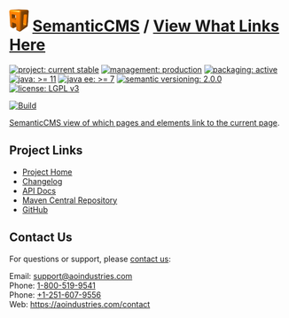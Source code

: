 # [<img src="ao-logo.png" alt="AO Logo" width="35" height="40">](https://github.com/aoindustries) [SemanticCMS](https://github.com/aoindustries/semanticcms) / [View What Links Here](https://github.com/aoindustries/semanticcms-view-what-links-here)

[![project: current stable](https://semanticcms.com/ao-badges/project-current-stable.svg)](https://aoindustries.com/life-cycle#project-current-stable)
[![management: production](https://semanticcms.com/ao-badges/management-production.svg)](https://aoindustries.com/life-cycle#management-production)
[![packaging: active](https://semanticcms.com/ao-badges/packaging-active.svg)](https://aoindustries.com/life-cycle#packaging-active)  
[![java: &gt;= 11](https://semanticcms.com/ao-badges/java-11.svg)](https://docs.oracle.com/en/java/javase/11/docs/api/)
[![java ee: &gt;= 7](https://semanticcms.com/ao-badges/javaee-7.svg)](https://docs.oracle.com/javaee/7/api/)
[![semantic versioning: 2.0.0](https://semanticcms.com/ao-badges/semver-2.0.0.svg)](http://semver.org/spec/v2.0.0.html)
[![license: LGPL v3](https://semanticcms.com/ao-badges/license-lgpl-3.0.svg)](https://www.gnu.org/licenses/lgpl-3.0)

[![Build](https://github.com/aoindustries/semanticcms-view-what-links-here/workflows/Build/badge.svg?branch=master)](https://github.com/aoindustries/semanticcms-view-what-links-here/actions?query=workflow%3ABuild)

[SemanticCMS view of which pages and elements link to the current page](https://github.com/aoindustries/semanticcms-view-what-links-here).

## Project Links
* [Project Home](https://semanticcms.com/view-what-links-here/)
* [Changelog](https://semanticcms.com/view-what-links-here/changelog)
* [API Docs](https://semanticcms.com/view-what-links-here/apidocs/)
* [Maven Central Repository](https://search.maven.org/artifact/com.semanticcms/semanticcms-view-what-links-here)
* [GitHub](https://github.com/aoindustries/semanticcms-view-what-links-here)

## Contact Us
For questions or support, please [contact us](https://aoindustries.com/contact):

Email: [support@aoindustries.com](mailto:support@aoindustries.com)  
Phone: [1-800-519-9541](tel:1-800-519-9541)  
Phone: [+1-251-607-9556](tel:+1-251-607-9556)  
Web: https://aoindustries.com/contact
